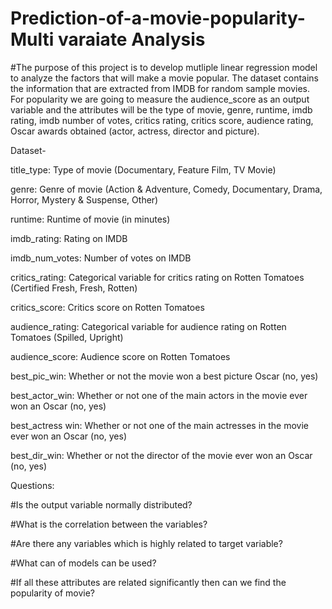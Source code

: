 # Prediction-of-a-movie-popularity-Multi varaiate Analysis
#The purpose of this project is to develop mutliple linear regression model to analyze the factors that will make a movie popular. The dataset contains the information that are extracted from IMDB for random sample movies. For popularity we are going to measure the audience_score as an output variable and the attributes will be the type of movie, genre, runtime, imdb rating, imdb number of votes, critics rating, critics score, audience rating, Oscar awards obtained (actor, actress, director and picture).


Dataset- 

title_type: Type of movie (Documentary, Feature Film, TV Movie)

genre: Genre of movie (Action & Adventure, Comedy, Documentary, Drama, Horror, Mystery & Suspense, Other)

runtime: Runtime of movie (in minutes)

imdb_rating: Rating on IMDB

imdb_num_votes: Number of votes on IMDB

critics_rating: Categorical variable for critics rating on Rotten Tomatoes (Certified Fresh, Fresh, Rotten)

critics_score: Critics score on Rotten Tomatoes

audience_rating: Categorical variable for audience rating on Rotten Tomatoes (Spilled, Upright)

audience_score: Audience score on Rotten Tomatoes

best_pic_win: Whether or not the movie won a best picture Oscar (no, yes)

best_actor_win: Whether or not one of the main actors in the movie ever won an Oscar (no, yes) 

best_actress win: Whether or not one of the main actresses in the movie ever won an Oscar (no, yes) 

best_dir_win: Whether or not the director of the movie ever won an Oscar (no, yes)


Questions:

#Is the output variable normally distributed?

#What is the correlation between the variables?

#Are there any variables which is highly related to target variable?

#What can of models can be used?

#If all these attributes are related significantly then can we find the popularity of movie?


